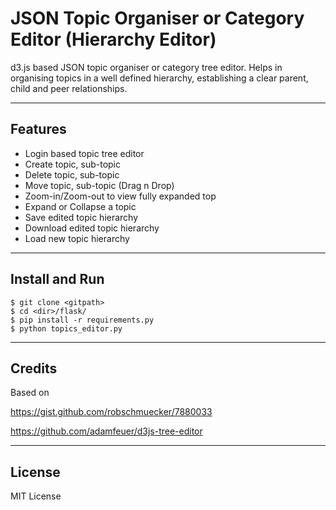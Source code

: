 JSON Topic Organiser or Category Editor (Hierarchy Editor)
===========================================================
d3.js based JSON topic organiser or category tree editor.
Helps in organising topics in a well defined hierarchy, establishing a clear parent, child and peer relationships.

--------
Features
--------
+ Login based topic tree editor
+ Create topic, sub-topic
+ Delete topic, sub-topic
+ Move topic, sub-topic (Drag n Drop)
+ Zoom-in/Zoom-out to view fully expanded top
+ Expand or Collapse a topic
+ Save edited topic hierarchy
+ Download edited topic hierarchy
+ Load new topic hierarchy

---------------
Install and Run
---------------
```
$ git clone <gitpath>
$ cd <dir>/flask/
$ pip install -r requirements.py
$ python topics_editor.py
```

-------
Credits
-------
Based on

https://gist.github.com/robschmuecker/7880033

https://github.com/adamfeuer/d3js-tree-editor

-------
License
-------
MIT License
